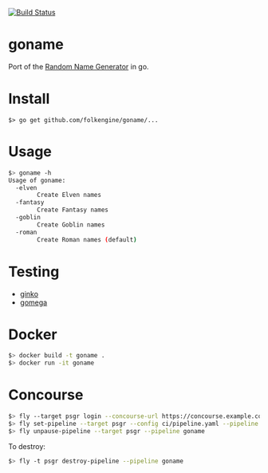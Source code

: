 [![Build Status](https://api.travis-ci.org/folkengine/goname.svg?branch=master)](https://travis-ci.org/folkengine/goname)

# goname
Port of the [Random Name Generator](https://github.com/folkengine/random_name_generator) in go.

# Install

```
$> go get github.com/folkengine/goname/...
```

# Usage

```bash
$> goname -h
Usage of goname:
  -elven
    	Create Elven names
  -fantasy
    	Create Fantasy names
  -goblin
    	Create Goblin names
  -roman
    	Create Roman names (default)
```

# Testing

* [ginko](https://github.com/onsi/ginkgo)
* [gomega](https://github.com/onsi/gomega)

# Docker 

```bash
$> docker build -t goname .
$> docker run -it goname
```

# Concourse

```bash
$> fly --target psgr login --concourse-url https://concourse.example.com
$> fly set-pipeline --target psgr --config ci/pipeline.yaml --pipeline goname --non-interactive
$> fly unpause-pipeline --target psgr --pipeline goname
```

To destroy:
```bash
$> fly -t psgr destroy-pipeline --pipeline goname
```